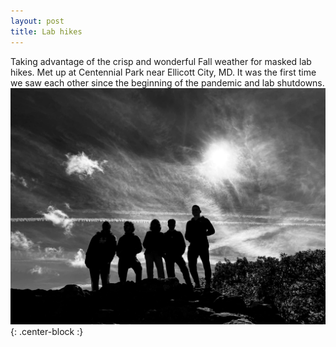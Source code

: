 ```yaml
---
layout: post
title: Lab hikes
---
```


Taking advantage of the crisp and wonderful Fall weather for masked lab hikes. Met up at Centennial
Park near Ellicott City, MD. It was the first time we saw each other since the beginning of the
pandemic and lab shutdowns.
![Centennial Park hike](/img/posts/Lab_hike_Centennial_Park.JPG){: .center-block :}
